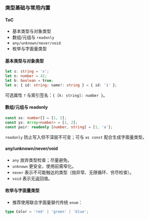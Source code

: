 ### 类型基础与常用内置

#### ToC

- 基本类型与对象类型
- 数组/元组与 `readonly`
- `any/unknown/never/void`
- 枚举与字面量类型

#### 基本类型与对象类型

```ts
let s: string = 'x';
let n: number = 42;
let b: boolean = true;
let o: { id: string; name?: string } = { id: '1' };
```

可选属性 `?` 与索引签名：`{ [k: string]: number }`。

#### 数组/元组与 readonly

```ts
const xs: number[] = [1, 2];
const ys: Array<number> = [1, 2];
const pair: readonly [number, string] = [1, 'a'];
```

`readonly` 防止写入但不深层不可变；可与 `as const` 配合生成字面量类型。

#### any/unknown/never/void

- `any` 放弃类型检查；尽量避免。
- `unknown` 更安全，使用前需窄化。
- `never` 表示不可能触达的类型（抛异常、无限循环、穷尽检查）。
- `void` 表示无返回值。

#### 枚举与字面量类型

- 推荐使用联合字面量替代传统 `enum`：

```ts
type Color = 'red' | 'green' | 'blue';
```

